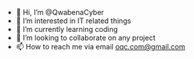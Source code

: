 - 👋 Hi, I’m @QwabenaCyber
- 👀 I’m interested in IT related things
- 🌱 I’m currently learning coding
- 💞️ I’m looking to collaborate on any project
- 📫 How to reach me via email oqc.com@gmail.com

<!---
QwabenaCyber/QwabenaCyber is a ✨ special ✨ repository because its `README.md` (this file) appears on your GitHub profile.
You can click the Preview link to take a look at your changes.
--->
